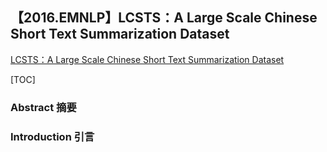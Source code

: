 ## 【2016.EMNLP】LCSTS：A Large Scale Chinese Short Text Summarization Dataset

[LCSTS：A Large Scale Chinese Short Text Summarization Dataset](https://aclanthology.org/D15-1229.pdf)



[TOC]

### Abstract 摘要





### Introduction 引言







